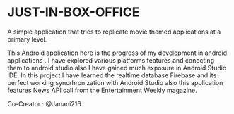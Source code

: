 # JUST-IN-BOX-OFFICE

A simple application that tries to replicate movie themed applications at a primary level.

This Android application here is the progress of my development in android applications . I have explored various platforms features and conecting them to android studio also I have gained much exposure in Android Studio IDE.
In this project I have learned the realtime database Firebase and its perfect working syncrhronization with Android Studio also this application features News API call from the Entertainment Weekly magazine.

Co-Creator : @Janani216
